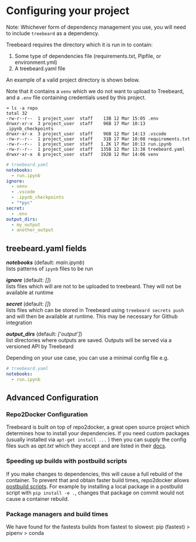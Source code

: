 # Configuring your project

Note: Whichever form of dependency management you use, you will need to include `treebeard` as a dependency.

Treebeard requires the directory which it is run in to contain:

1. Some type of dependencies file (requirements.txt, Pipfile, or environment.yml)
2. A treebeard.yaml file

An example of a valid project directory is shown below.

Note that it contains a `venv` which we do not want to upload to Treebeard, and a `.env` file containing credentials used by this project.

```
➜ ls -a repo
total 32
-rw-r--r--  1 project_user  staff    13B 12 Mar 15:05 .env
drwxr-xr-x  3 project_user  staff    96B 17 Mar 10:13 .ipynb_checkpoints
drwxr-xr-x  3 project_user  staff    96B 12 Mar 14:13 .vscode
-rw-r--r--  1 project_user  staff    31B 17 Mar 10:08 requirements.txt
-rw-r--r--  1 project_user  staff   1.2K 17 Mar 10:13 run.ipynb
-rw-r--r--  1 project_user  staff   135B 12 Mar 13:38 treebeard.yaml
drwxr-xr-x  6 project_user  staff   192B 12 Mar 14:06 venv
```

```yaml
# treebeard.yaml
notebooks:
  - run.ipynb
ignore:
  - venv
  - .vscode
  - .ipynb_checkpoints
  - "*pyc"
secret:
  - .env
output_dirs:
  - my_output
  - another_output
```

## treebeard.yaml fields

_**notebooks**_ (default: _main.ipynb_)
<br/>
lists patterns of `ipynb` files to be run

_**ignore**_ (default: _[]_)
<br/>
lists files which will are not to be uploaded to treebeard. They will not be available at runtime

_**secret**_ (default: _[]_)
<br/>
lists files which can be stored in Treebeard using `treebeard secrets push` and will then be available at runtime. This may be necessary for Github integration

_**output_dirs**_ (default: _['output']_)
<br/>
list directories where outputs are saved. Outputs will be served via a versioned API by Treebeard

Depending on your use case, you can use a minimal config file e.g.

```yaml
# treebeard.yaml
notebooks:
  - run.ipynb
```

## Advanced Configuration

### Repo2Docker Configuration

Treebeard is built on top of repo2docker, a great open source project which determines how to install your dependencies. If you need custom packages (usually installed via `apt-get install ...` ) then you can supply the config files such as _apt.txt_ which they accept and are listed in their [docs](https://repo2docker.readthedocs.io/en/latest/config_files.html).

### Speeding up builds with postbuild scripts

If you make changes to dependencies, this will cause a full rebuild of the container. To prevent that and obtain faster build times, repo2docker allows [postbuild scripts](https://repo2docker.readthedocs.io/en/latest/config_files.html#postbuild-run-code-after-installing-the-environment). For example by installing a local package in a postbuild script with `pip install -e .`, changes that package on commit would not cause a container rebuild.

### Package managers and build times

We have found for the fastests builds from fastest to slowest: pip (fastest) > pipenv > conda
